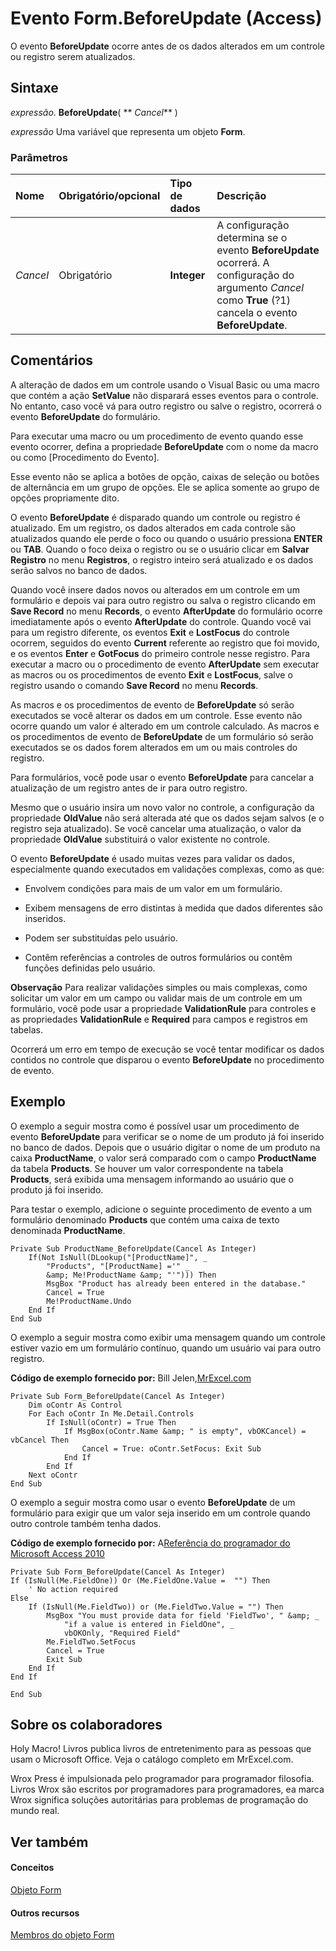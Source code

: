
# Evento Form.BeforeUpdate (Access)

O evento  **BeforeUpdate** ocorre antes de os dados alterados em um controle ou registro serem atualizados.


## Sintaxe

 _expressão_. **BeforeUpdate**( ** _Cancel_** )

 _expressão_ Uma variável que representa um objeto **Form**.


### Parâmetros



|**Nome**|**Obrigatório/opcional**|**Tipo de dados**|**Descrição**|
|:-----|:-----|:-----|:-----|
| _Cancel_|Obrigatório|**Integer**|A configuração determina se o evento  **BeforeUpdate** ocorrerá. A configuração do argumento _Cancel_ como **True** (?1) cancela o evento **BeforeUpdate**.|

## Comentários

A alteração de dados em um controle usando o Visual Basic ou uma macro que contém a ação  **SetValue** não disparará esses eventos para o controle. No entanto, caso você vá para outro registro ou salve o registro, ocorrerá o evento **BeforeUpdate** do formulário.

Para executar uma macro ou um procedimento de evento quando esse evento ocorrer, defina a propriedade  **BeforeUpdate** com o nome da macro ou como [Procedimento do Evento].

Esse evento não se aplica a botões de opção, caixas de seleção ou botões de alternância em um grupo de opções. Ele se aplica somente ao grupo de opções propriamente dito.

O evento  **BeforeUpdate** é disparado quando um controle ou registro é atualizado. Em um registro, os dados alterados em cada controle são atualizados quando ele perde o foco ou quando o usuário pressiona **ENTER** ou **TAB**. Quando o foco deixa o registro ou se o usuário clicar em  **Salvar Registro** no menu **Registros**, o registro inteiro será atualizado e os dados serão salvos no banco de dados.

Quando você insere dados novos ou alterados em um controle em um formulário e depois vai para outro registro ou salva o registro clicando em  **Save Record** no menu **Records**, o evento  **AfterUpdate** do formulário ocorre imediatamente após o evento **AfterUpdate** do controle. Quando você vai para um registro diferente, os eventos **Exit** e **LostFocus** do controle ocorrem, seguidos do evento **Current** referente ao registro que foi movido, e os eventos **Enter** e **GotFocus** do primeiro controle nesse registro. Para executar a macro ou o procedimento de evento **AfterUpdate** sem executar as macros ou os procedimentos de evento **Exit** e **LostFocus**, salve o registro usando o comando **Save Record** no menu **Records**.

As macros e os procedimentos de evento de  **BeforeUpdate** só serão executados se você alterar os dados em um controle. Esse evento não ocorre quando um valor é alterado em um controle calculado. As macros e os procedimentos de evento de **BeforeUpdate** de um formulário só serão executados se os dados forem alterados em um ou mais controles do registro.

Para formulários, você pode usar o evento  **BeforeUpdate** para cancelar a atualização de um registro antes de ir para outro registro.

Mesmo que o usuário insira um novo valor no controle, a configuração da propriedade  **OldValue** não será alterada até que os dados sejam salvos (e o registro seja atualizado). Se você cancelar uma atualização, o valor da propriedade **OldValue** substituirá o valor existente no controle.

O evento  **BeforeUpdate** é usado muitas vezes para validar os dados, especialmente quando executados em validações complexas, como as que:


- Envolvem condições para mais de um valor em um formulário.
    
- Exibem mensagens de erro distintas à medida que dados diferentes são inseridos.
    
- Podem ser substituídas pelo usuário.
    
- Contêm referências a controles de outros formulários ou contêm funções definidas pelo usuário.
    

 **Observação**  Para realizar validações simples ou mais complexas, como solicitar um valor em um campo ou validar mais de um controle em um formulário, você pode usar a propriedade  **ValidationRule** para controles e as propriedades **ValidationRule** e **Required** para campos e registros em tabelas.

Ocorrerá um erro em tempo de execução se você tentar modificar os dados contidos no controle que disparou o evento  **BeforeUpdate** no procedimento de evento.


## Exemplo

O exemplo a seguir mostra como é possível usar um procedimento de evento  **BeforeUpdate** para verificar se o nome de um produto já foi inserido no banco de dados. Depois que o usuário digitar o nome de um produto na caixa **ProductName**, o valor será comparado com o campo  **ProductName** da tabela **Products**. Se houver um valor correspondente na tabela  **Products**, será exibida uma mensagem informando ao usuário que o produto já foi inserido.

Para testar o exemplo, adicione o seguinte procedimento de evento a um formulário denominado  **Products** que contém uma caixa de texto denominada **ProductName**.




```
Private Sub ProductName_BeforeUpdate(Cancel As Integer) 
    If(Not IsNull(DLookup("[ProductName]", _ 
        "Products", "[ProductName] ='" _ 
        &amp; Me!ProductName &amp; "'"))) Then 
        MsgBox "Product has already been entered in the database." 
        Cancel = True 
        Me!ProductName.Undo 
    End If 
End Sub
```



O exemplo a seguir mostra como exibir uma mensagem quando um controle estiver vazio em um formulário contínuo, quando um usuário vai para outro registro.

 **Código de exemplo fornecido por:** Bill Jelen,[MrExcel.com](http://www.mrexcel.com/)




```
Private Sub Form_BeforeUpdate(Cancel As Integer)
    Dim oContr As Control
    For Each oContr In Me.Detail.Controls
        If IsNull(oContr) = True Then
            If MsgBox(oContr.Name &amp; " is empty", vbOKCancel) = vbCancel Then
                Cancel = True: oContr.SetFocus: Exit Sub
            End If
        End If
    Next oContr
End Sub
```

O exemplo a seguir mostra como usar o evento  **BeforeUpdate** de um formulário para exigir que um valor seja inserido em um controle quando outro controle também tenha dados.

 **Código de exemplo fornecido por:** A[Referência do programador do Microsoft Access 2010](http://www.wrox.com/WileyCDA/WroxTitle/Access-2010-Programmer-s-Reference.productCd-0470591668.mdl)




```
Private Sub Form_BeforeUpdate(Cancel As Integer)
If (IsNull(Me.FieldOne)) Or (Me.FieldOne.Value =  "") Then
    ' No action required
Else
    If (IsNull(Me.FieldTwo)) or (Me.FieldTwo.Value = "") Then
        MsgBox "You must provide data for field 'FieldTwo', " &amp; _
            "if a value is entered in FieldOne", _
            vbOKOnly, "Required Field"
        Me.FieldTwo.SetFocus
        Cancel = True
        Exit Sub
    End If
End If

End Sub

```


## Sobre os colaboradores
<a name="AboutContributors"> </a>

Holy Macro! Livros publica livros de entretenimento para as pessoas que usam o Microsoft Office. Veja o catálogo completo em MrExcel.com.

Wrox Press é impulsionada pelo programador para programador filosofia. Livros Wrox são escritos por programadores para programadores, ea marca Wrox significa soluções autoritárias para problemas de programação do mundo real.


## Ver também
<a name="AboutContributors"> </a>


#### Conceitos


[Objeto Form](72ef9219-142b-b690-b696-3eba9a5d4522.md)
#### Outros recursos


[Membros do objeto Form](e1976b58-28ca-8f76-cdf3-6732cb06ce6c.md)
